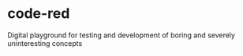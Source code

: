 # code-red
Digital playground for testing and development of boring and severely uninteresting concepts
